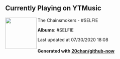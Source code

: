 ## Currently Playing on YTMusic

[<img align="left" width="100" src="https://lh3.googleusercontent.com/xqzng3ZXR0AGmKdSMC0g4rfY7f3ov-uRg7139uOWpFMz8sarUnXmxTTgf-g_Mq3t8s9l1pEW7UJalIs">](https://music.youtube.com/channel/UCQgUHOPJJrmzCjExg-ISupA)

The Chainsmokers - #SELFIE

**Albums**: #SELFIE

Last updated at 07/30/2020 18:08

#### Generated with [20chan/github-now](https://github.com/20chan/github-now)


<!--
**20chan/20chan** is a ✨ _special_ ✨ repository because its `README.md` (this file) appears on your GitHub profile.

Here are some ideas to get you started:

- 🔭 I’m currently working on ...
- 🌱 I’m currently learning ...
- 👯 I’m looking to collaborate on ...
- 🤔 I’m looking for help with ...
- 💬 Ask me about ...
- 📫 How to reach me: ...
- 😄 Pronouns: ...
- ⚡ Fun fact: ...
-->
